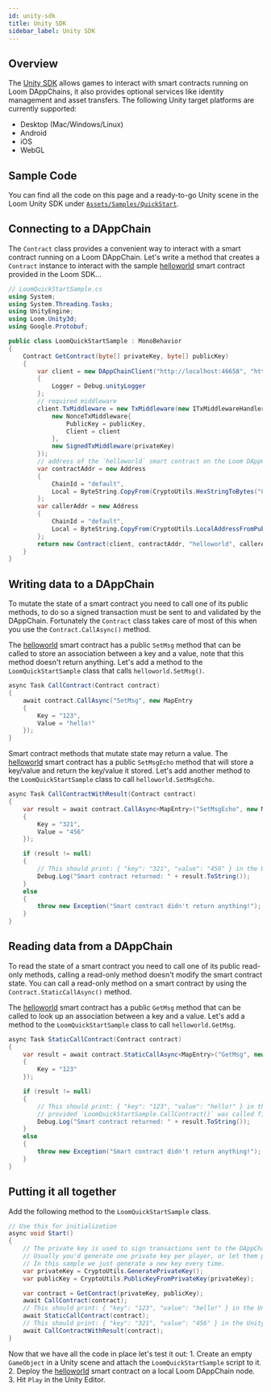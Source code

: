 ```yaml
---
id: unity-sdk
title: Unity SDK
sidebar_label: Unity SDK
---
```

## Overview

The [Unity SDK](http://github.com/loomnetwork/unity3d-sdk) allows games to interact with smart contracts running on Loom DAppChains, it also provides optional services like identity management and asset transfers. The following Unity target platforms are currently supported:

- Desktop (Mac/Windows/Linux)
- Android
- iOS
- WebGL

## Sample Code

You can find all the code on this page and a ready-to-go Unity scene in the Loom Unity SDK under [`Assets/Samples/QuickStart`](https://github.com/loomnetwork/unity3d-sdk/tree/master/Assets/Samples/QuickStart).

## Connecting to a DAppChain

The `Contract` class provides a convenient way to interact with a smart contract running on a Loom DAppChain. Let's write a method that creates a `Contract` instance to interact with the sample [helloworld](https://github.com/loomnetwork/go-loom/blob/master/examples/plugins/helloworld/helloworld.go) smart contract provided in the Loom SDK...

```csharp
// LoomQuickStartSample.cs
using System;
using System.Threading.Tasks;
using UnityEngine;
using Loom.Unity3d;
using Google.Protobuf;

public class LoomQuickStartSample : MonoBehavior
{
    Contract GetContract(byte[] privateKey, byte[] publicKey)
    {
        var client = new DAppChainClient("http://localhost:46658", "http://localhost:47000")
        {
            Logger = Debug.unityLogger
        };
        // required middleware
        client.TxMiddleware = new TxMiddleware(new ITxMiddlewareHandler[]{
            new NonceTxMiddleware{
                PublicKey = publicKey,
                Client = client
            },
            new SignedTxMiddleware(privateKey)
        });
        // address of the `helloworld` smart contract on the Loom DAppChain
        var contractAddr = new Address
        {
            ChainId = "default",
            Local = ByteString.CopyFrom(CryptoUtils.HexStringToBytes("0x005B17864f3adbF53b1384F2E6f2120c6652F779"))
        };
        var callerAddr = new Address
        {
            ChainId = "default",
            Local = ByteString.CopyFrom(CryptoUtils.LocalAddressFromPublicKey(publicKey))
        };
        return new Contract(client, contractAddr, "helloworld", callerAddr);
    }
}
```

## Writing data to a DAppChain

To mutate the state of a smart contract you need to call one of its public methods, to do so a signed transaction must be sent to and validated by the DAppChain. Fortunately the `Contract` class takes care of most of this when you use the `Contract.CallAsync()` method.

The [helloworld](https://github.com/loomnetwork/go-loom/blob/master/examples/plugins/helloworld/helloworld.go) smart contract has a public `SetMsg` method that can be called to store an association between a key and a value, note that this method doesn't return anything. Let's add a method to the `LoomQuickStartSample` class that calls `helloworld.SetMsg()`.

```csharp
async Task CallContract(Contract contract)
{
    await contract.CallAsync("SetMsg", new MapEntry
    {
        Key = "123",
        Value = "hello!"
    });
}
```

Smart contract methods that mutate state may return a value. The [helloworld](https://github.com/loomnetwork/go-loom/blob/master/examples/plugins/helloworld/helloworld.go) smart contract has a public `SetMsgEcho` method that will store a key/value and return the key/value it stored. Let's add another method to the `LoomQuickStartSample` class to call `helloworld.SetMsgEcho`.

```csharp
async Task CallContractWithResult(Contract contract)
{
    var result = await contract.CallAsync<MapEntry>("SetMsgEcho", new MapEntry
    {
        Key = "321",
        Value = "456"
    });

    if (result != null)
    {
        // This should print: { "key": "321", "value": "456" } in the Unity console window.
        Debug.Log("Smart contract returned: " + result.ToString());
    }
    else
    {
        throw new Exception("Smart contract didn't return anything!");
    }
}
```

## Reading data from a DAppChain

To read the state of a smart contract you need to call one of its public read-only methods, calling a read-only method doesn't modify the smart contract state. You can call a read-only method on a smart contract by using the `Contract.StaticCallAsync()` method.

The [helloworld](https://github.com/loomnetwork/go-loom/blob/master/examples/plugins/helloworld/helloworld.go) smart contract has a public `GetMsg` method that can be called to look up an association between a key and a value. Let's add a method to the `LoomQuickStartSample` class to call `helloworld.GetMsg`.

```csharp
async Task StaticCallContract(Contract contract)
{
    var result = await contract.StaticCallAsync<MapEntry>("GetMsg", new MapEntry
    {
        Key = "123"
    });

    if (result != null)
    {
        // This should print: { "key": "123", "value": "hello!" } in the Unity console window
        // provided `LoomQuickStartSample.CallContract()` was called first.
        Debug.Log("Smart contract returned: " + result.ToString());
    }
    else
    {
        throw new Exception("Smart contract didn't return anything!");
    }
}
```

## Putting it all together

Add the following method to the `LoomQuickStartSample` class.

```csharp
// Use this for initialization
async void Start()
{
    // The private key is used to sign transactions sent to the DAppChain.
    // Usually you'd generate one private key per player, or let them provide their own.
    // In this sample we just generate a new key every time.
    var privateKey = CryptoUtils.GeneratePrivateKey();
    var publicKey = CryptoUtils.PublicKeyFromPrivateKey(privateKey);

    var contract = GetContract(privateKey, publicKey);
    await CallContract(contract);
    // This should print: { "key": "123", "value": "hello!" } in the Unity console window
    await StaticCallContract(contract);
    // This should print: { "key": "321", "value": "456" } in the Unity console window
    await CallContractWithResult(contract);
}
```

Now that we have all the code in place let's test it out: 1. Create an empty `GameObject` in a Unity scene and attach the `LoomQuickStartSample` script to it. 2. Deploy the [helloworld](https://github.com/loomnetwork/go-loom/blob/master/examples/plugins/helloworld/helloworld.go) smart contract on a local Loom DAppChain node. 3. Hit `Play` in the Unity Editor.